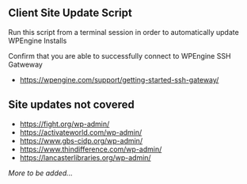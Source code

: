 ## Client Site Update Script

Run this script from a terminal session in order to automatically update WPEngine Installs 

Confirm that you are able to successfully connect to WPEngine SSH Gatweway
* https://wpengine.com/support/getting-started-ssh-gateway/


## Site updates not covered

* https://fight.org/wp-admin/
* https://activateworld.com/wp-admin/
* https://www.gbs-cidp.org/wp-admin/
* https://www.thindifference.com/wp-admin/
* https://lancasterlibraries.org/wp-admin/

_More to be added..._


